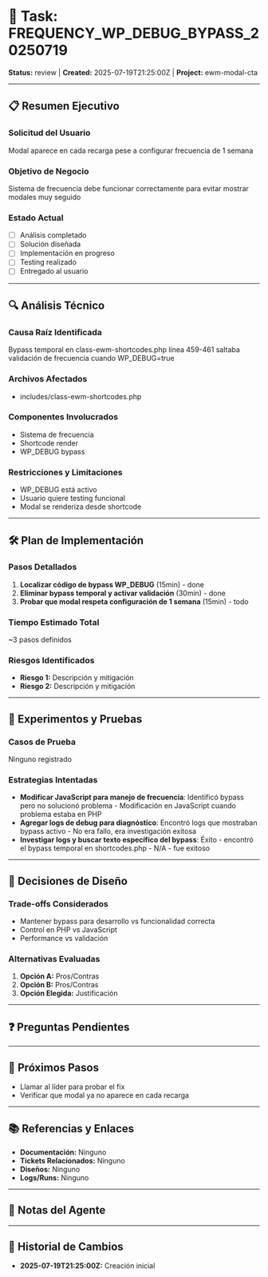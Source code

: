 # 🎯 Task: FREQUENCY_WP_DEBUG_BYPASS_20250719
**Status:** review | **Created:** 2025-07-19T21:25:00Z | **Project:** ewm-modal-cta

---

## 📋 Resumen Ejecutivo
### Solicitud del Usuario
Modal aparece en cada recarga pese a configurar frecuencia de 1 semana

### Objetivo de Negocio
Sistema de frecuencia debe funcionar correctamente para evitar mostrar modales muy seguido

### Estado Actual
- [ ] Análisis completado
- [ ] Solución diseñada  
- [ ] Implementación en progreso
- [ ] Testing realizado
- [ ] Entregado al usuario

---

## 🔍 Análisis Técnico

### Causa Raíz Identificada
Bypass temporal en class-ewm-shortcodes.php línea 459-461 saltaba validación de frecuencia cuando WP_DEBUG=true

### Archivos Afectados
- includes/class-ewm-shortcodes.php

### Componentes Involucrados
- Sistema de frecuencia
- Shortcode render
- WP_DEBUG bypass

### Restricciones y Limitaciones
- WP_DEBUG está activo
- Usuario quiere testing funcional
- Modal se renderiza desde shortcode

---

## 🛠️ Plan de Implementación

### Pasos Detallados
1. **Localizar código de bypass WP_DEBUG** (15min) - done
2. **Eliminar bypass temporal y activar validación** (30min) - done
3. **Probar que modal respeta configuración de 1 semana** (15min) - todo

### Tiempo Estimado Total
~3 pasos definidos

### Riesgos Identificados
- **Riesgo 1:** Descripción y mitigación
- **Riesgo 2:** Descripción y mitigación

---

## 🧪 Experimentos y Pruebas

### Casos de Prueba
Ninguno registrado

### Estrategias Intentadas
- **Modificar JavaScript para manejo de frecuencia**: Identificó bypass pero no solucionó problema - Modificación en JavaScript cuando problema estaba en PHP
- **Agregar logs de debug para diagnóstico**: Encontró logs que mostraban bypass activo - No era fallo, era investigación exitosa
- **Investigar logs y buscar texto específico del bypass**: Éxito - encontró el bypass temporal en shortcodes.php - N/A - fue exitoso

---

## 🤔 Decisiones de Diseño

### Trade-offs Considerados
- Mantener bypass para desarrollo vs funcionalidad correcta
- Control en PHP vs JavaScript
- Performance vs validación

### Alternativas Evaluadas
1. **Opción A:** Pros/Contras
2. **Opción B:** Pros/Contras
3. **Opción Elegida:** Justificación

---

## ❓ Preguntas Pendientes


---

## 🚀 Próximos Pasos
- Llamar al líder para probar el fix
- Verificar que modal ya no aparece en cada recarga

---

## 📚 Referencias y Enlaces
- **Documentación:** Ninguno
- **Tickets Relacionados:** Ninguno
- **Diseños:** Ninguno
- **Logs/Runs:** Ninguno

---

## 📝 Notas del Agente
<!-- Espacio libre para que el agente añada contexto específico, observaciones, o detalles que no encajan en las secciones anteriores -->

---

## 🔄 Historial de Cambios
- **2025-07-19T21:25:00Z:** Creación inicial
<!-- El agente puede añadir entradas cuando actualice la memoria -->
